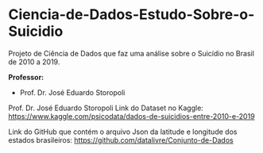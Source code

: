 # Ciencia-de-Dados-Estudo-Sobre-o-Suicidio
Projeto de Ciência de Dados que faz uma análise sobre o Suicídio no Brasil de 2010 a 2019.

**Professor:**<br/>
* Prof. Dr. José Eduardo Storopoli<br/>

Prof. Dr. José Eduardo Storopoli
Link do Dataset no Kaggle:
https://www.kaggle.com/psicodata/dados-de-suicidios-entre-2010-e-2019

Link do GitHub que contém o arquivo Json da latitude e longitude dos estados brasileiros:
https://github.com/datalivre/Conjunto-de-Dados
